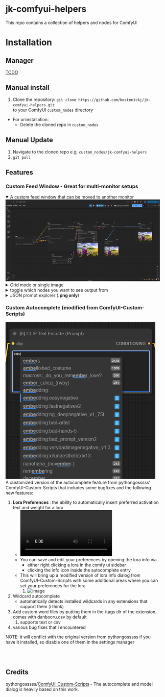 # jk-comfyui-helpers
This repo contains a collection of helpers and nodes for ComfyUI

# Installation

## Manager

[TODO](https://github.com/ltdrdata/ComfyUI-Manager#how-to-register-your-custom-node-into-comfyui-manager)

## Manual install
1. Clone the repository:
`git clone https://github.com/kostenickj/jk-comfyui-helpers.git`  
to your ComfyUI `custom_nodes` directory

- For uninstallation:
  - Delete the cloned repo in `custom_nodes`

## Manual Update
1. Navigate to the cloned repo e.g. `custom_nodes/jk-comfyui-helpers`
2. `git pull`

## Features

### Custom Feed Window - Great for multi-monitor setups

<details open>
   <summary> A custom feed window that can be moved to another monitor</summary>
   <img src="./img/OpenFeed.gif"> </img>
</details> 
<details> 
   <summary>Grid mode or single image</summary>
   <img src="./img/Modes.gif"> </img>
</details>
<details> 
   <summary>toggle which nodes you want to see output from</summary>
   <img src="./img/VisibilityToggle.gif"> </img>
</details>
<details> 
   <summary>JSON prompt explorer (<b>.png only</b>)</summary>
   <img src="./img/JsonExplorer.gif"> </img>
</details>

### Custom Autocomplete (modified from ComfyUI-Custom-Scripts)
![image](./img/Autocomplete_basic.png)  
A customized version of the autocomplete feature from pythongosssss' ComfyUI-Custom-Scripts that includes some bugfixes and the following new features:
1. <b> Lora Preferences </b>: the ability to automatically insert preferred activation text and weight for a lora
   - ![image](./img/Autocomplete.mp4)
   - You can save and edit your preferences by opening the lora info via
     - either right clicking a lora in the comfy ui sidebar
     - clicking the info icon inside the autocomplete entry
   - This will bring up a modified version of lora info dialog from ComfyUI-Custom-Scripts with some additional areas where you can set your preferences for the lora
      1. ![image](https://raw.githubusercontent.com/kostenickj/comfyui-jk-easy-nodes/refs/heads/master/img/LoraPrefs.JPG)
2. Wildcard autocomplete
   - automatically detects installed wildcards in any extensions that support them (i think)
3. Add custom word files by putting them in the /tags dir of the extension, comes with danbooru.csv by default
   1. supports text or csv
4. various bug fixes that i encountered

NOTE: it will conflict with the original version from pythongosssss if you have it installed, so disable one of them in the settings manager

<br>
<br>

## Credits

pythongosssss/[ComfyUI-Custom-Scripts](https://github.com/comfyanonymous/ComfyUI) - The autocomplete and model dialog is heavily based on this work.
